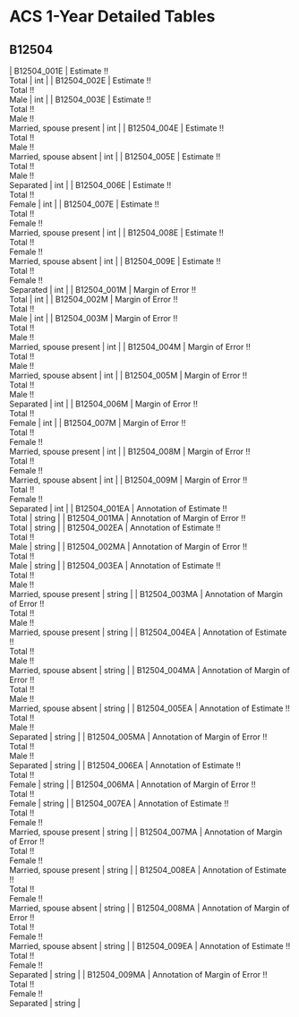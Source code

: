 # ACS 1-Year Detailed Tables

## B12504

| B12504_001E | Estimate !!<br>Total | int |
| B12504_002E | Estimate !!<br>Total !!<br>Male | int |
| B12504_003E | Estimate !!<br>Total !!<br>Male !!<br>Married, spouse present | int |
| B12504_004E | Estimate !!<br>Total !!<br>Male !!<br>Married, spouse absent | int |
| B12504_005E | Estimate !!<br>Total !!<br>Male !!<br>Separated | int |
| B12504_006E | Estimate !!<br>Total !!<br>Female | int |
| B12504_007E | Estimate !!<br>Total !!<br>Female !!<br>Married, spouse present | int |
| B12504_008E | Estimate !!<br>Total !!<br>Female !!<br>Married, spouse absent | int |
| B12504_009E | Estimate !!<br>Total !!<br>Female !!<br>Separated | int |
| B12504_001M | Margin of Error !!<br>Total | int |
| B12504_002M | Margin of Error !!<br>Total !!<br>Male | int |
| B12504_003M | Margin of Error !!<br>Total !!<br>Male !!<br>Married, spouse present | int |
| B12504_004M | Margin of Error !!<br>Total !!<br>Male !!<br>Married, spouse absent | int |
| B12504_005M | Margin of Error !!<br>Total !!<br>Male !!<br>Separated | int |
| B12504_006M | Margin of Error !!<br>Total !!<br>Female | int |
| B12504_007M | Margin of Error !!<br>Total !!<br>Female !!<br>Married, spouse present | int |
| B12504_008M | Margin of Error !!<br>Total !!<br>Female !!<br>Married, spouse absent | int |
| B12504_009M | Margin of Error !!<br>Total !!<br>Female !!<br>Separated | int |
| B12504_001EA | Annotation of Estimate !!<br>Total | string |
| B12504_001MA | Annotation of Margin of Error !!<br>Total | string |
| B12504_002EA | Annotation of Estimate !!<br>Total !!<br>Male | string |
| B12504_002MA | Annotation of Margin of Error !!<br>Total !!<br>Male | string |
| B12504_003EA | Annotation of Estimate !!<br>Total !!<br>Male !!<br>Married, spouse present | string |
| B12504_003MA | Annotation of Margin of Error !!<br>Total !!<br>Male !!<br>Married, spouse present | string |
| B12504_004EA | Annotation of Estimate !!<br>Total !!<br>Male !!<br>Married, spouse absent | string |
| B12504_004MA | Annotation of Margin of Error !!<br>Total !!<br>Male !!<br>Married, spouse absent | string |
| B12504_005EA | Annotation of Estimate !!<br>Total !!<br>Male !!<br>Separated | string |
| B12504_005MA | Annotation of Margin of Error !!<br>Total !!<br>Male !!<br>Separated | string |
| B12504_006EA | Annotation of Estimate !!<br>Total !!<br>Female | string |
| B12504_006MA | Annotation of Margin of Error !!<br>Total !!<br>Female | string |
| B12504_007EA | Annotation of Estimate !!<br>Total !!<br>Female !!<br>Married, spouse present | string |
| B12504_007MA | Annotation of Margin of Error !!<br>Total !!<br>Female !!<br>Married, spouse present | string |
| B12504_008EA | Annotation of Estimate !!<br>Total !!<br>Female !!<br>Married, spouse absent | string |
| B12504_008MA | Annotation of Margin of Error !!<br>Total !!<br>Female !!<br>Married, spouse absent | string |
| B12504_009EA | Annotation of Estimate !!<br>Total !!<br>Female !!<br>Separated | string |
| B12504_009MA | Annotation of Margin of Error !!<br>Total !!<br>Female !!<br>Separated | string |

